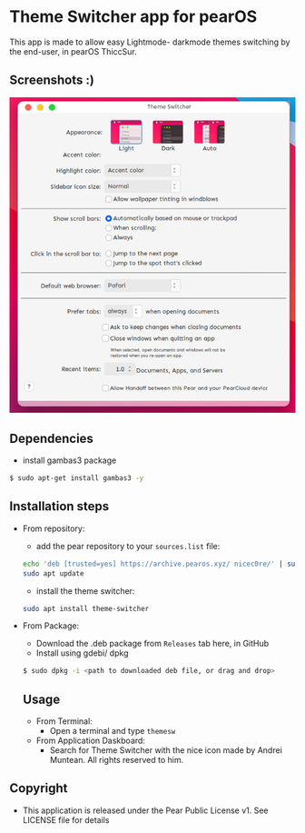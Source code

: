 # Theme Switcher app for pearOS
This app is made to allow easy Lightmode- darkmode themes switching by the end-user, in pearOS ThiccSur.

## Screenshots :)
![Nice Screenshot](Screenshots/theme-switcher.png)


## Dependencies

   - install gambas3 package
   ```sh
   $ sudo apt-get install gambas3 -y
   ```

## Installation steps
 - From repository:
   - add the pear repository to your `sources.list` file:
   ```sh
   echo 'deb [trusted=yes] https://archive.pearos.xyz/ nicec0re/' | sudo tee -a /etc/apt/sources.list
   sudo apt update
   ```
   - install the theme switcher:
   ```sh
   sudo apt install theme-switcher
   ```

 - From Package:
   - Download the .deb package from `Releases` tab here, in GitHub
   - Install using gdebi/ dpkg
   ```sh
   $ sudo dpkg -i <path to downloaded deb file, or drag and drop>
   ```
   
   ## Usage
   - From Terminal:
     - Open a terminal and type `themesw`
   - From Application Daskboard:
     - Search for Theme Switcher with the nice icon made by Andrei Muntean. All rights reserved to him.


## Copyright
* This application is released under the Pear Public License v1. See LICENSE file for details
